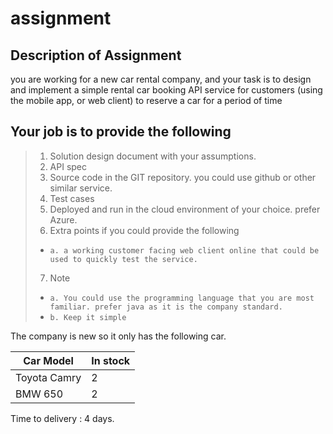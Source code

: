 # assignment

## Description of Assignment
you are working for a new car rental company,
and your task is to design and implement a simple rental car booking API service for customers
(using the mobile app, or web client)
to reserve a car for a period of time

## Your job is to provide the following
> 1) Solution design document with your assumptions.
> 2) API spec
> 3) Source code in the GIT repository. you could use github or other similar service.
> 4) Test cases
> 5) Deployed and run in the cloud environment of your choice. prefer Azure.
> 6) Extra points if you could provide the following
> - `a. a working customer facing web client online that could be used to quickly test the service.`
> 7) Note
> -  `a. You could use the programming language that you are most familiar. prefer java as it is the company standard.`
> -  `b. Keep it simple`

The company is new so it only has the following car.

| Car Model | In stock |
| --- | --- |
| Toyota Camry | 2 |
| BMW 650 | 2 |

Time to delivery : 4 days.
